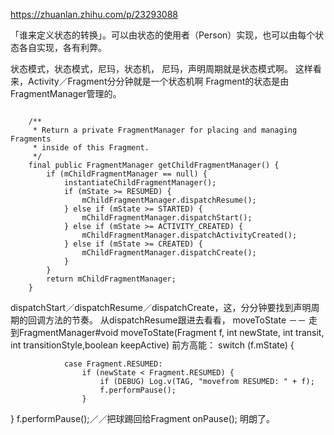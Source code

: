 
https://zhuanlan.zhihu.com/p/23293088

「谁来定义状态的转换」。可以由状态的使用者（Person）实现，也可以由每个状态各自实现，各有利弊。

状态模式，状态模式，尼玛，状态机，
尼玛，声明周期就是状态模式啊。
这样看来，Activity／Fragment分分钟就是一个状态机啊
Fragment的状态是由FragmentManager管理的。
```

    /**
     * Return a private FragmentManager for placing and managing Fragments
     * inside of this Fragment.
     */
    final public FragmentManager getChildFragmentManager() {
        if (mChildFragmentManager == null) {
            instantiateChildFragmentManager();
            if (mState >= RESUMED) {
                mChildFragmentManager.dispatchResume();
            } else if (mState >= STARTED) {
                mChildFragmentManager.dispatchStart();
            } else if (mState >= ACTIVITY_CREATED) {
                mChildFragmentManager.dispatchActivityCreated();
            } else if (mState >= CREATED) {
                mChildFragmentManager.dispatchCreate();
            }
        }
        return mChildFragmentManager;
    }

```

dispatchStart／dispatchResume／dispatchCreate，这，分分钟要找到声明周期的回调方法的节奏。
从dispatchResume跟进去看看，
moveToState －－ 走到FragmentManager#void moveToState(Fragment f, int newState, int transit, int transitionStyle,boolean keepActive)
 前方高能： switch (f.mState) {

                case Fragment.RESUMED:
                    if (newState < Fragment.RESUMED) {
                        if (DEBUG) Log.v(TAG, "movefrom RESUMED: " + f);
                        f.performPause();
                    }
 }
 f.performPause();／／把球踢回给Fragment
 onPause();
 明朗了。
